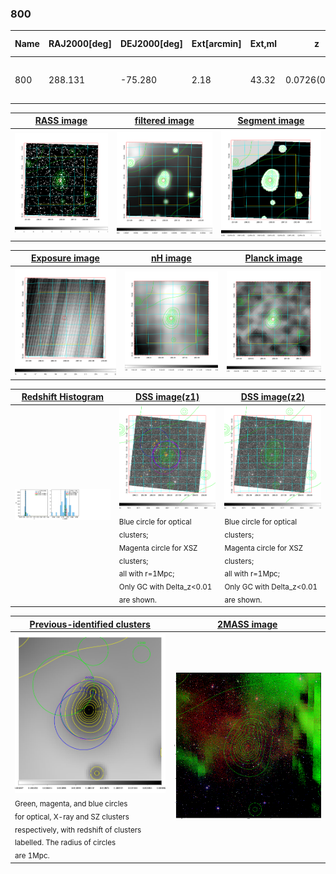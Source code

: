 <div STYLE="page-break-after: always;"></div>

### 800

|Name|RAJ2000[deg]|DEJ2000[deg] |Ext[arcmin]| Ext,ml | z | z_src| C|GC(XSZ,Delta_z<0.01)| GC(OPT,Delta_z<0.01)|GC| R_sig[arcmin] | R500[arcmin] | R500[Mpc]| CRsig[c/s] | CR500[c/s] |L500[1E44 erg/s]|F500[1E-12 erg/s/cm^2]| M500[1E14 Msun]|Tx[keV]|Cnt_sig|Beta|Rc[arcmin]|Comment|Alias|
|---|---|---|---|---|---|------|---|--------|---------|----------|---|---|---|---|---|---|---|---|---|---|---|---|---|---|
|800| 288.131| -75.280| 2.18| 43.32| 0.0726(0.005)| z1, z_xsz| B| MCXC, PSZ2, Tar| A| A, MCXC, PSZ2, Tar, W| 10.262| 11.222| 0.931| 0.418(0.071)| 0.424(0.072)| 0.995(0.080)| 7.730(0.620)| 2.46(0.10)| 3.81(0.10)| 96.0| 0.669(-0.098+0.152)| 2.586(-0.828+1.079)| -| k254|

|[RASS image](../image/800/800_img.pdf)|[filtered image](../image/800/800_fil.pdf)|[Segment image](../image/800/800_seg.pdf)|
|-------------------|--------------------|-------------------|
| <img src="../image/800/800_img.png" width="300">  | <img src="../image/800/800_fil.png" width="300">   | <img src="../image/800/800_seg.png" width="300">  |

|[Exposure image](../image/800/800_mex.pdf)| [nH image](../image/800/800_nh.pdf)| [Planck image](../image/800/800_p.pdf)|
|-------------------|--------------------|-------------------|
|<img src="../image/800/800_mex.png" width="300">   | <img src="../image/800/800_nh.png" width="300">    | <img src="../image/800/800_p.png" width="300"> |

|[Redshift Histogram](../image/800/800_zg.pdf) | [DSS image(z1)](../image/800/800_dss_z1.pdf)      |  [DSS image(z2)](../image/800/800_dss_z2.pdf)    |
|-------------------|--------------------|-------------------|
|<img src="../image/800/800_zg.png" width="300"> |<img src="../image/800/800_dss_z1.png" width="300"> <sub><br>Blue circle for optical clusters; <br>Magenta circle for XSZ clusters; <br>all with r=1Mpc; <br>Only GC with Delta_z<0.01 are shown. </sub>| <img src="../image/800/800_dss_z2.png" width="300"><sub><br>Blue circle for optical clusters; <br>Magenta circle for XSZ clusters; <br>all with r=1Mpc; <br>Only GC with Delta_z<0.01 are shown. </sub> |

|[Previous-identified clusters](../image/800/800_gc.pdf) | [2MASS image](../image/800/800_2mass.pdf)      |
|-------------------|-------------------|
|<img src=../image/800/800_gc.png width="300"> <br><sub>Green, magenta, and blue circles <br>for optical, X-ray and SZ clusters <br>respectively, with redshift of clusters <br>labelled. The radius of circles <br>are 1Mpc.</sub>|<img src="../image/800/800_2mass.png" width="300">  |




